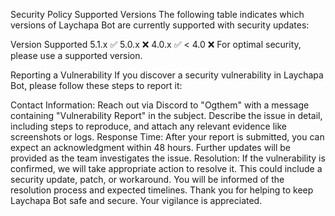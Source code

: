 
Security Policy
Supported Versions
The following table indicates which versions of Laychapa Bot are currently supported with security updates:

Version	Supported
5.1.x	:white_check_mark:
5.0.x	:x:
4.0.x	:white_check_mark:
< 4.0	:x:
For optimal security, please use a supported version.

Reporting a Vulnerability
If you discover a security vulnerability in Laychapa Bot, please follow these steps to report it:

Contact Information: Reach out via Discord to "Ogthem" with a message containing "Vulnerability Report" in the subject. Describe the issue in detail, including steps to reproduce, and attach any relevant evidence like screenshots or logs.
Response Time: After your report is submitted, you can expect an acknowledgment within 48 hours. Further updates will be provided as the team investigates the issue.
Resolution: If the vulnerability is confirmed, we will take appropriate action to resolve it. This could include a security update, patch, or workaround. You will be informed of the resolution process and expected timelines.
Thank you for helping to keep Laychapa Bot safe and secure. Your vigilance is appreciated.
